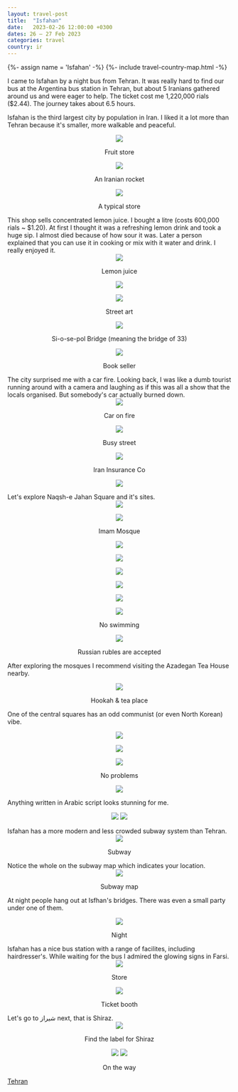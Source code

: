```yaml
---
layout: travel-post
title:  "Isfahan"
date:   2023-02-26 12:00:00 +0300
dates: 26 – 27 Feb 2023
categories: travel
country: ir
---
```

{%- assign name = 'Isfahan' -%}
{%- include travel-country-map.html -%}

I came to Isfahan by a night bus from Tehran. It was really hard to find our bus at the Argentina bus station in Tehran, but about 5 Iranians gathered around us and were eager to help. The ticket cost me 1,220,000 rials ($2.44). The journey takes about 6.5 hours.

Isfahan is the third largest city by population in Iran. I liked it a lot more than Tehran because it's smaller, more walkable and peaceful.

<center>
<img src="{{site.baseurl}}/assets/img/isfahan/1.jpg" />
<p class="image-label">
Fruit store
</p>
</center>
<center>
<img src="{{site.baseurl}}/assets/img/isfahan/2.jpg" />
<p class="image-label">
An Iranian rocket
</p>
</center>
<center>
<img src="{{site.baseurl}}/assets/img/isfahan/3.jpg" />
<p class="image-label">
A typical store
</p>
</center>
This shop sells concentrated lemon juice. I bought a litre (costs 600,000 rials ~ $1.20). At first I thought it was a refreshing lemon drink and took a huge sip. I almost died because of how sour it was. Later a person explained that you can use it in cooking or mix with it water and drink. I really enjoyed it.
<center>
<img src="{{site.baseurl}}/assets/img/isfahan/4.jpg" />
<p class="image-label">
Lemon juice
</p>
</center>
<center>
<img src="{{site.baseurl}}/assets/img/isfahan/5.jpg" />
<p class="image-label">
</p>
</center>
<center>
<img src="{{site.baseurl}}/assets/img/isfahan/6.jpg" />
<p class="image-label">
Street art
</p>
</center>
<center>
<img src="{{site.baseurl}}/assets/img/isfahan/7.jpg" />
<p class="image-label">
Si-o-se-pol Bridge (meaning the bridge of 33)
</p>
</center>
<center>
<img src="{{site.baseurl}}/assets/img/isfahan/8.jpg" />
<p class="image-label">
Book seller
</p>
</center>
The city surprised me with a car fire. Looking back, I was like a dumb tourist running around with a camera and laughing as if this was all a show that the locals organised. But somebody's car actually burned down.
<center>
<img src="{{site.baseurl}}/assets/img/isfahan/9.jpg" />
<p class="image-label">
Car on fire
</p>
</center>
<center>
<img src="{{site.baseurl}}/assets/img/isfahan/10.jpg" />
<p class="image-label">
Busy street
</p>
</center>
<center>
<img src="{{site.baseurl}}/assets/img/isfahan/11.jpg" />
<p class="image-label">
Iran Insurance Co
</p>
</center>
<center>
<img src="{{site.baseurl}}/assets/img/isfahan/12.jpg" />
<p class="image-label">
</p>
</center>
Let's explore Naqsh-e Jahan Square and it's sites.
<center>
<img src="{{site.baseurl}}/assets/img/isfahan/13.jpg" />
<p class="image-label">
</p>
</center>
<center>
<img src="{{site.baseurl}}/assets/img/isfahan/14.jpg" />
<p class="image-label">
Imam Mosque
</p>
</center>
<center>
<img src="{{site.baseurl}}/assets/img/isfahan/15.jpg" />
<p class="image-label">
</p>
</center>
<center>
<img src="{{site.baseurl}}/assets/img/isfahan/16.jpg" />
<p class="image-label">
</p>
</center>
<center>
<img src="{{site.baseurl}}/assets/img/isfahan/17.jpg" />
<p class="image-label">
</p>
</center>
<center>
<img src="{{site.baseurl}}/assets/img/isfahan/18.jpg" />
<p class="image-label">
</p>
</center>
<center>
<img src="{{site.baseurl}}/assets/img/isfahan/19.jpg" />
<p class="image-label">
</p>
</center>
<center>
<img src="{{site.baseurl}}/assets/img/isfahan/20.jpg" />
<p class="image-label">
No swimming
</p>
</center>
<center>
<img src="{{site.baseurl}}/assets/img/isfahan/22.jpg" />
<p class="image-label">
Russian rubles are accepted
</p>
</center>

After exploring the mosques I recommend visiting the Azadegan Tea House nearby.
<center>
<img src="{{site.baseurl}}/assets/img/isfahan/31.jpg" />
<p class="image-label">
Hookah & tea place
</p>
</center>

One of the central squares has an odd communist (or even North Korean) vibe.
<center>
<img src="{{site.baseurl}}/assets/img/isfahan/25.jpg" />
<p class="image-label">
</p>
</center>
<center>
<img src="{{site.baseurl}}/assets/img/isfahan/26.jpg" />
<p class="image-label">
</p>
</center>

<center>
<img src="{{site.baseurl}}/assets/img/isfahan/28.jpg" />
<p class="image-label">
No problems
</p>
</center>

<center>
<img src="{{site.baseurl}}/assets/img/isfahan/27.jpg" />
<p class="image-label">
</p>
</center>

Anything written in Arabic script looks stunning for me.
<center>
    <div class="side-by-side">
        <img src="{{site.baseurl}}/assets/img/isfahan/23.jpg" />
        <img src="{{site.baseurl}}/assets/img/isfahan/24.jpg" />
    </div>
    <p class="image-label">
    </p>
</center>
Isfahan has a more modern and less crowded subway system than Tehran.
<center>
<img src="{{site.baseurl}}/assets/img/isfahan/29.jpg" />
<p class="image-label">
Subway
</p>
</center>
Notice the whole on the subway map which indicates your location.
<center>
<img src="{{site.baseurl}}/assets/img/isfahan/30.jpg" />
<p class="image-label">
Subway map
</p>
</center>

At night people hang out at Isfhan's bridges. There was even a small party under one of them.
<center>
<img src="{{site.baseurl}}/assets/img/isfahan/32.jpg" />
<p class="image-label">
Night
</p>
</center>
Isfahan has a nice bus station with a range of facilites, including hairdresser's. While waiting for the bus I admired the glowing signs in Farsi.
<center>
<img src="{{site.baseurl}}/assets/img/isfahan/33.jpg" />
<p class="image-label">
Store
</p>
</center>
<center>
<img src="{{site.baseurl}}/assets/img/isfahan/34.jpg" />
<p class="image-label">
Ticket booth
</p>
</center>
Let's go to شیراز next, that is Shiraz.
<center>
<img src="{{site.baseurl}}/assets/img/isfahan/35.jpg" />
<p class="image-label">
Find the label for Shiraz
</p>
</center>
<center>
    <div class="side-by-side">
        <img src="{{site.baseurl}}/assets/img/isfahan/36.jpg" />
        <img src="{{site.baseurl}}/assets/img/isfahan/37.jpg" />
    </div>
    <p class="image-label">
    On the way
    </p>
</center>

<a class="prev" href="/travel/2023/tehran.html">
Tehran
</a>